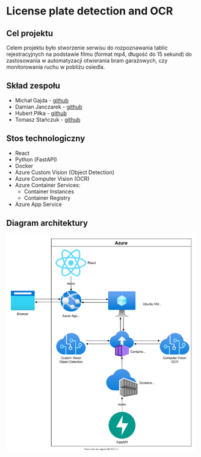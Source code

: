 # License plate detection and OCR

## Cel projektu

Celem projektu było stworzenie serwisu do rozpoznawania tablic rejestracyjnych na podstawie filmu (format mp4, długość do 15 sekund) do zastosowania w automatyzacji otwierania bram garażowych, czy monitorowania ruchu w pobliżu osiedla.

## Skład zespołu

* Michał Gajda - [github](https://github.com/michauga)
* Damian Janczarek - [github](https://github.com/janczarek99)
* Hubert Piłka - [github](https://github.com/MrBallOG)
* Tomasz Stańczuk - [github](https://github.com/TommyV2)

## Stos technologiczny

* React
* Python (FastAPI)
* Docker
* Azure Custom Vision (Object Detection)
* Azure Computer Vision (OCR)
* Azure Container Services:
  * Container Instances
  * Container Registry
* Azure App Service

## Diagram architektury

![architektura](resources/architecture/architecture.svg)
